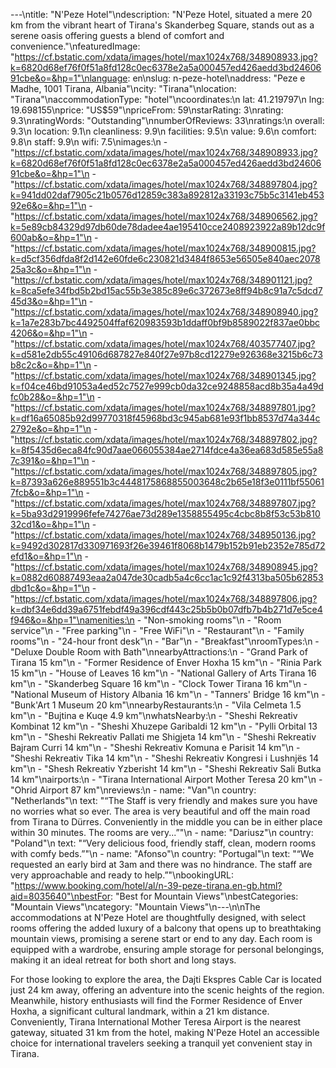---\ntitle: "N'Peze Hotel"\ndescription: "N'Peze Hotel, situated a mere 20 km from the vibrant heart of Tirana's Skanderbeg Square, stands out as a serene oasis offering guests a blend of comfort and convenience."\nfeaturedImage: "https://cf.bstatic.com/xdata/images/hotel/max1024x768/348908933.jpg?k=6820d68ef76f0f51a8fd128c0ec6378e2a5a000457ed426aedd3bd2460691cbe&o=&hp=1"\nlanguage: en\nslug: n-peze-hotel\naddress: "Peze e Madhe, 1001 Tirana, Albania"\ncity: "Tirana"\nlocation: "Tirana"\naccommodationType: "hotel"\ncoordinates:\n  lat: 41.219797\n  lng: 19.698155\nprice: "US$59"\npriceFrom: 59\nstarRating: 3\nrating: 9.3\nratingWords: "Outstanding"\nnumberOfReviews: 33\nratings:\n  overall: 9.3\n  location: 9.1\n  cleanliness: 9.9\n  facilities: 9.5\n  value: 9.6\n  comfort: 9.8\n  staff: 9.9\n  wifi: 7.5\nimages:\n  - "https://cf.bstatic.com/xdata/images/hotel/max1024x768/348908933.jpg?k=6820d68ef76f0f51a8fd128c0ec6378e2a5a000457ed426aedd3bd2460691cbe&o=&hp=1"\n  - "https://cf.bstatic.com/xdata/images/hotel/max1024x768/348897804.jpg?k=941dd02daf7905c21b0576d12859c383a892812a33193c75b5c3141eb45392e6&o=&hp=1"\n  - "https://cf.bstatic.com/xdata/images/hotel/max1024x768/348906562.jpg?k=5e89cb84329d97db60de78dadee4ae195410cce2408923922a89b12dc9f600ab&o=&hp=1"\n  - "https://cf.bstatic.com/xdata/images/hotel/max1024x768/348900815.jpg?k=d5cf356dfda8f2d142e60fde6c230821d3484f8653e56505e840aec207825a3c&o=&hp=1"\n  - "https://cf.bstatic.com/xdata/images/hotel/max1024x768/348901121.jpg?k=8ca5efe34fbd5b2bd15ac55b3e385c89e6c372673e8ff94b8c91a7c5dcd745d3&o=&hp=1"\n  - "https://cf.bstatic.com/xdata/images/hotel/max1024x768/348908940.jpg?k=1a7e283b7bc4492504ffaf620983593b1ddaff0bf9b8589022f837ae0bbc4206&o=&hp=1"\n  - "https://cf.bstatic.com/xdata/images/hotel/max1024x768/403577407.jpg?k=d581e2db55c49106d687827e840f27e97b8cd12279e926368e3215b6c73b8c2c&o=&hp=1"\n  - "https://cf.bstatic.com/xdata/images/hotel/max1024x768/348901345.jpg?k=f04ce46bd91053a4ed52c7527e999cb0da32ce9248858acd8b35a4a49dfc0b28&o=&hp=1"\n  - "https://cf.bstatic.com/xdata/images/hotel/max1024x768/348897801.jpg?k=df16a65085b92d99770318f45968bd3c945ab681e93f1bb8537d74a344c2792e&o=&hp=1"\n  - "https://cf.bstatic.com/xdata/images/hotel/max1024x768/348897802.jpg?k=8f5435d6eca84fc90d7aae066055384ae2714fdce4a36ea683d585e55a87c391&o=&hp=1"\n  - "https://cf.bstatic.com/xdata/images/hotel/max1024x768/348897805.jpg?k=87393a626e889551b3c4448175868855003648c2b65e18f3e0111bf550617fcb&o=&hp=1"\n  - "https://cf.bstatic.com/xdata/images/hotel/max1024x768/348897807.jpg?k=5ba93d2919996fefe74276ae73d289e1358855495c4cbc8b8f53c53b81032cd1&o=&hp=1"\n  - "https://cf.bstatic.com/xdata/images/hotel/max1024x768/348950136.jpg?k=9492d302817d330971693f26e39461f8068b1479b152b91eb2352e785d72efd1&o=&hp=1"\n  - "https://cf.bstatic.com/xdata/images/hotel/max1024x768/348908945.jpg?k=0882d60887493eaa2a047de30cadb5a4c6cc1ac1c92f4313ba505b62853dbd1c&o=&hp=1"\n  - "https://cf.bstatic.com/xdata/images/hotel/max1024x768/348897806.jpg?k=dbf34e6dd39a6751febdf49a396cdf443c25b5b0b07dfb7b4b271d7e5ce4f946&o=&hp=1"\namenities:\n  - "Non-smoking rooms"\n  - "Room service"\n  - "Free parking"\n  - "Free WiFi"\n  - "Restaurant"\n  - "Family rooms"\n  - "24-hour front desk"\n  - "Bar"\n  - "Breakfast"\nroomTypes:\n  - "Deluxe Double Room with Bath"\nnearbyAttractions:\n  - "Grand Park of Tirana 15 km"\n  - "Former Residence of Enver Hoxha 15 km"\n  - "Rinia Park 15 km"\n  - "House of Leaves 16 km"\n  - "National Gallery of Arts Tirana 16 km"\n  - "Skanderbeg Square 16 km"\n  - "Clock Tower Tirana 16 km"\n  - "National Museum of History Albania 16 km"\n  - "Tanners' Bridge 16 km"\n  - "Bunk'Art 1 Museum 20 km"\nnearbyRestaurants:\n  - "Vila Celmeta 1.5 km"\n  - "Bujtina e Kuqe 4.9 km"\nwhatsNearby:\n  - "Sheshi Rekreativ Kombinat 12 km"\n  - "Sheshi Xhuzepe Garibaldi 12 km"\n  - "Pylli Orbital 13 km"\n  - "Sheshi Rekreativ Pallati me Shigjeta 14 km"\n  - "Sheshi Rekreativ Bajram Curri 14 km"\n  - "Sheshi Rekreativ Komuna e Parisit 14 km"\n  - "Sheshi Rekreativ Tika 14 km"\n  - "Sheshi Rekreativ Kongresi i Lushnjës 14 km"\n  - "Shesh Rekreativ Yzberisht 14 km"\n  - "Sheshi Rekreativ Sali Butka 14 km"\nairports:\n  - "Tirana International Airport Mother Teresa 20 km"\n  - "Ohrid Airport 87 km"\nreviews:\n  - name: "Van"\n    country: "Netherlands"\n    text: "“The Staff is very friendly and makes sure you have no worries what so ever. The area is very beautiful and off the main road from Tirana to Dürres. Conveniently in the middle you can be in either place within 30 minutes. The rooms are very...”"\n  - name: "Dariusz"\n    country: "Poland"\n    text: "“Very delicious food, friendly staff, clean, modern rooms with comfy beds.”"\n  - name: "Afonso"\n    country: "Portugal"\n    text: "“We requested an early bird at 3am and there was no hindrance.
The staff are very approachable and ready to help.”"\nbookingURL: "https://www.booking.com/hotel/al/n-39-peze-tirana.en-gb.html?aid=8035640"\nbestFor: "Best for Mountain Views"\nbestCategories: "Mountain Views"\ncategory: "Mountain Views"\n---\n\nThe accommodations at N'Peze Hotel are thoughtfully designed, with select rooms offering the added luxury of a balcony that opens up to breathtaking mountain views, promising a serene start or end to any day. Each room is equipped with a wardrobe, ensuring ample storage for personal belongings, making it an ideal retreat for both short and long stays.

For those looking to explore the area, the Dajti Ekspres Cable Car is located just 24 km away, offering an adventure into the scenic heights of the region. Meanwhile, history enthusiasts will find the Former Residence of Enver Hoxha, a significant cultural landmark, within a 21 km distance. Conveniently, Tirana International Mother Teresa Airport is the nearest gateway, situated 31 km from the hotel, making N'Peze Hotel an accessible choice for international travelers seeking a tranquil yet convenient stay in Tirana.